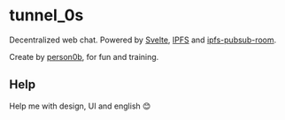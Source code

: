 # tunnel_0s

Decentralized web chat. Powered by [Svelte](https://svelte.dev/), [IPFS](https://ipfs.io/) and [ipfs-pubsub-room](https://github.com/ipfs-shipyard/ipfs-pubsub-room).

Create by [person0b](https://twitter.com/person0b), for fun and training.

## Help

Help me with design, UI and english :blush:
